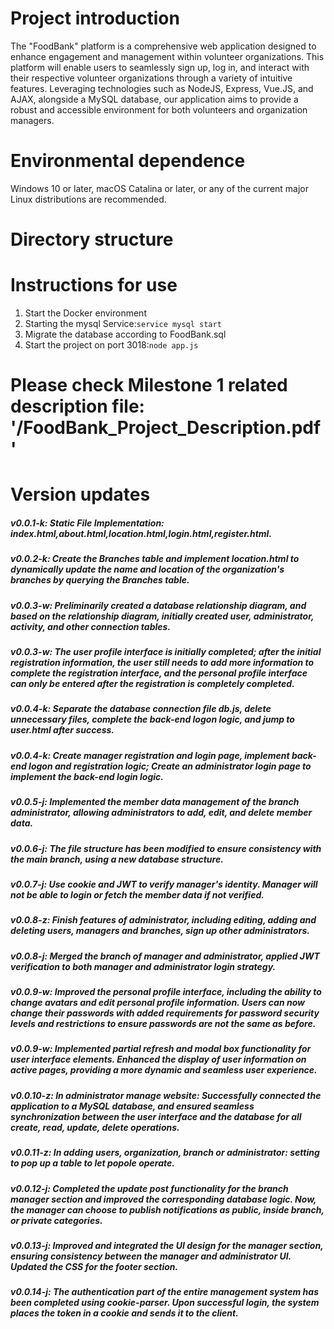 # Project introduction
The "FoodBank" platform is a comprehensive web application designed to enhance engagement and management within volunteer organizations. This platform will enable users to seamlessly sign up, log in, and interact with their respective volunteer organizations through a variety of intuitive features. Leveraging technologies such as NodeJS, Express, Vue.JS, and AJAX, alongside a MySQL database, our application aims to provide a robust and accessible environment for both volunteers and organization managers.

# Environmental dependence
 Windows 10 or later, macOS Catalina or later, or any of the current major Linux distributions are recommended.

# Directory structure


# Instructions for use
 1. Start the Docker environment
 2. Starting the mysql Service:`service mysql start`
 3. Migrate the database according to FoodBank.sql
 4. Start the project on port 3018:`node app.js`


# Please check Milestone 1 related description file: '/FoodBank_Project_Description.pdf'

# Version updates
##### v0.0.1-k: Static File Implementation: index.html,about.html,location.html,login.html,register.html.
##### v0.0.2-k: Create the Branches table and implement location.html to dynamically update the name and location of the organization's branches by querying the Branches table.
##### v0.0.3-w: Preliminarily created a database relationship diagram, and based on the relationship diagram, initially created user, administrator, activity, and other connection tables.
##### v0.0.3-w: The user profile interface is initially completed; after the initial registration information, the user still needs to add more information to complete the registration interface, and the personal profile interface can only be entered after the registration is completely completed.
##### v0.0.4-k: Separate the database connection file db.js, delete unnecessary files, complete the back-end logon logic, and jump to user.html after success.
##### v0.0.4-k: Create manager registration and login page, implement back-end logon and registration logic; Create an administrator login page to implement the back-end login logic.
##### v0.0.5-j: Implemented the member data management of the branch administrator, allowing administrators to add, edit, and delete member data.
##### v0.0.6-j: The file structure has been modified to ensure consistency with the main branch, using a new database structure.
##### v0.0.7-j: Use cookie and JWT to verify manager's identity. Manager will not be able to login or fetch the member data if not verified.
##### v0.0.8-z: Finish features of administrator, including editing, adding and deleting users, managers and branches, sign up other administrators.
##### v0.0.8-j: Merged the branch of manager and administrator, applied JWT verification to both manager and administrator login strategy.
##### v0.0.9-w: Improved the personal profile interface, including the ability to change avatars and edit personal profile information. Users can now change their passwords with added requirements for password security levels and restrictions to ensure passwords are not the same as before.
##### v0.0.9-w: Implemented partial refresh and modal box functionality for user interface elements. Enhanced the display of user information on active pages, providing a more dynamic and seamless user experience.
##### v0.0.10-z: In administrator manage website: Successfully connected the application to a MySQL database, and ensured seamless synchronization between the user interface and the database for all create, read, update, delete operations.
##### v0.0.11-z: In adding users, organization, branch or administrator: setting to pop up a table to let popole operate.
##### v0.0.12-j: Completed the update post functionality for the branch manager section and improved the corresponding database logic. Now, the manager can choose to publish notifications as public, inside branch, or private categories.
##### v0.0.13-j: Improved and integrated the UI design for the manager section, ensuring consistency between the manager and administrator UI. Updated the CSS for the footer section.
##### v0.0.14-j: The authentication part of the entire management system has been completed using cookie-parser. Upon successful login, the system places the token in a cookie and sends it to the client.
